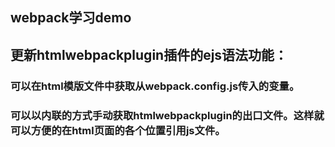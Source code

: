 ## webpack学习demo
## 更新htmlwebpackplugin插件的ejs语法功能：
### 可以在html模版文件中获取从webpack.config.js传入的变量。
### 可以以内联的方式手动获取htmlwebpackplugin的出口文件。这样就可以方便的在html页面的各个位置引用js文件。
